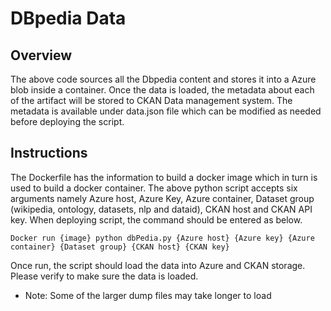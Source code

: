 # DBpedia Data
## Overview
The above code sources all the Dbpedia content and stores it into a Azure blob inside a container. Once the data is loaded, the metadata about each of the artifact will be stored to CKAN Data management system. The metadata is available under data.json file which can be modified as needed before deploying the script.

## Instructions
The Dockerfile has the information to build a docker image which in turn is used to build a docker container. The above python script accepts six arguments namely Azure host, Azure Key, Azure container, Dataset group (wikipedia, ontology, datasets, nlp and dataid), CKAN host and CKAN API key.
When deploying script, the command should be entered as below.

`Docker run {image} python dbPedia.py {Azure host} {Azure key} {Azure container} {Dataset group} {CKAN host} {CKAN key}`

Once run, the script should load the data into Azure and CKAN storage. Please verify to make sure the data is loaded. 

* Note: Some of the larger dump files may take longer to load 


